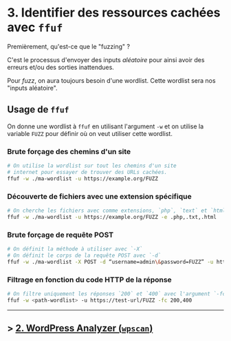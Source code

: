 # 3. Identifier des ressources cachées avec `ffuf`

Premièrement, qu'est-ce que le "fuzzing" ?

C'est le processus d'envoyer des inputs *aléatoire* pour ainsi avoir des erreurs et/ou des sorties inattendues.

Pour *fuzz*, on aura toujours besoin d'une wordlist. Cette wordlist sera nos "inputs aléatoire".

## Usage de `ffuf`

On donne une wordlist à `ffuf` en utilisant l'argument `-w` et on utilise
la variable `FUZZ` pour définir où on veut utiliser cette wordlist.

### Brute forçage des chemins d'un site

```bash
# On utilise la wordlist sur tout les chemins d'un site
# internet pour essayer de trouver des URLs cachées.
ffuf -w ./ma-wordlist -u https://example.org/FUZZ
```

### Découverte de fichiers avec une extension spécifique

```bash
# On cherche les fichiers avec comme extensions, `php`, `text` et `html`.
ffuf -w ./ma-wordlist -u https://example.org/FUZZ -e .php,.txt,.html
```

### Brute forçage de requête POST

```bash
# On définit la méthode à utiliser avec `-X`
# On définit le corps de la requête POST avec `-d`
ffuf -w ./ma-wordlist -X POST -d “username=admin\&password=FUZZ” -u https://example.org/api/login
```

### Filtrage en fonction du code HTTP de la réponse

```bash
# On filtre uniquement les réponses `200` et `400` avec l'argument `-fc`
ffuf -w <path-wordlist> -u https://test-url/FUZZ -fc 200,400
```

---

## > [2. WordPress Analyzer (`wpscan`)](./2-wordpress-analyzer.md)
